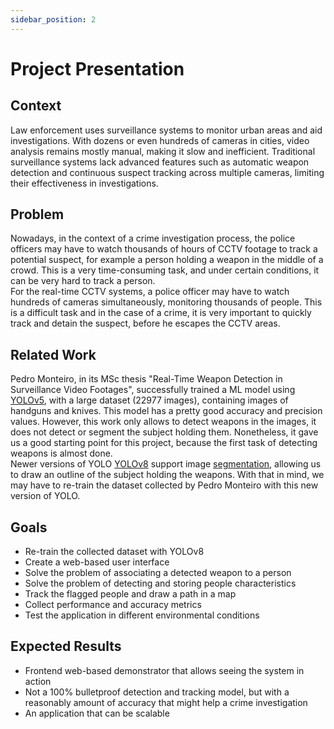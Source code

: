 ```yaml
---
sidebar_position: 2
---
```


# Project Presentation

## Context

Law enforcement uses surveillance systems to monitor urban areas and aid investigations. With dozens or even hundreds of cameras in cities, video analysis remains mostly manual, making it slow and inefficient. Traditional surveillance systems lack advanced features such as automatic weapon detection and continuous suspect tracking across multiple cameras, limiting their effectiveness in investigations.

## Problem

Nowadays, in the context of a crime investigation process, the police officers may have to watch thousands of hours of CCTV footage to track a potential suspect, for example a person holding a weapon in the middle of a crowd. This is a very time-consuming task, and under certain conditions, it can be very hard to track a person. \
For the real-time CCTV systems, a police officer may have to watch hundreds of cameras simultaneously, monitoring thousands of people. This is a difficult task and in the case of a crime, it is very important to quickly track and detain the suspect, before he escapes the CCTV areas.

## Related Work

Pedro Monteiro, in its MSc thesis "Real-Time Weapon Detection in Surveillance Video Footages", successfully trained a ML model using [YOLOv5](https://github.com/ultralytics/yolov5), with a large dataset (22977 images), containing images of handguns and knives. This model has a pretty good accuracy and precision values. However, this work only allows to detect weapons in the images, it does not detect or segment the subject holding them. Nonetheless, it gave us a good starting point for this project, because the first task of detecting weapons is almost done. \
Newer versions of YOLO [YOLOv8](https://docs.ultralytics.com/models/yolov8/) support image [segmentation](https://docs.ultralytics.com/tasks/segment/), allowing us to draw an outline of the subject holding the weapons. With that in mind, we may have to re-train the dataset collected by Pedro Monteiro with this new version of YOLO.

## Goals

- Re-train the collected dataset with YOLOv8
- Create a web-based user interface
- Solve the problem of associating a detected weapon to a person
- Solve the problem of detecting and storing people characteristics
- Track the flagged people and draw a path in a map
- Collect performance and accuracy metrics
- Test the application in different environmental conditions


## Expected Results

- Frontend web-based demonstrator that allows seeing the system in action
- Not a 100% bulletproof detection and tracking model, but with a reasonably amount of accuracy that might help a crime investigation
- An application that can be scalable

